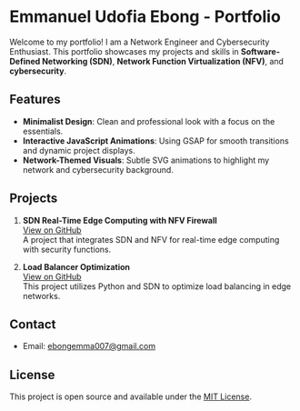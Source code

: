 # Emmanuel Udofia Ebong - Portfolio

Welcome to my portfolio! I am a Network Engineer and Cybersecurity Enthusiast. This portfolio showcases my projects and skills in **Software-Defined Networking (SDN)**, **Network Function Virtualization (NFV)**, and **cybersecurity**.

## Features
- **Minimalist Design**: Clean and professional look with a focus on the essentials.
- **Interactive JavaScript Animations**: Using GSAP for smooth transitions and dynamic project displays.
- **Network-Themed Visuals**: Subtle SVG animations to highlight my network and cybersecurity background.

## Projects
1. **SDN Real-Time Edge Computing with NFV Firewall**  
   [View on GitHub](https://github.com/ebongemma007/SDN-Firewall)  
   A project that integrates SDN and NFV for real-time edge computing with security functions.

2. **Load Balancer Optimization**  
   [View on GitHub](https://github.com/ebongemma007/project2)  
   This project utilizes Python and SDN to optimize load balancing in edge networks.

## Contact
- Email: [ebongemma007@gmail.com](mailto:ebongemma007@gmail.com)

## License
This project is open source and available under the [MIT License](LICENSE).

